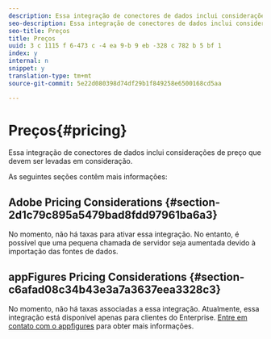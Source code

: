 ```yaml
---
description: Essa integração de conectores de dados inclui considerações de preço que devem ser levadas em consideração.
seo-description: Essa integração de conectores de dados inclui considerações de preço que devem ser levadas em consideração.
seo-title: Preços
title: Preços
uuid: 3 c 1115 f 6-473 c -4 ea 9-b 9 eb -328 c 782 b 5 bf 1
index: y
internal: n
snippet: y
translation-type: tm+mt
source-git-commit: 5e22d080398d74df29b1f849258e6500168cd5aa

---
```



# Preços{#pricing}

Essa integração de conectores de dados inclui considerações de preço que devem ser levadas em consideração.

As seguintes seções contêm mais informações:

## Adobe Pricing Considerations {#section-2d1c79c895a5479bad8fdd97961ba6a3}

No momento, não há taxas para ativar essa integração. No entanto, é possível que uma pequena chamada de servidor seja aumentada devido à importação das fontes de dados.

## appFigures Pricing Considerations {#section-c6afad08c34b43e3a7a3637eea3328c3}

No momento, não há taxas associadas a essa integração. Atualmente, essa integração está disponível apenas para clientes do Enterprise. [Entre em contato com o appfigures](https://appfigures.com/support/contact) para obter mais informações.
